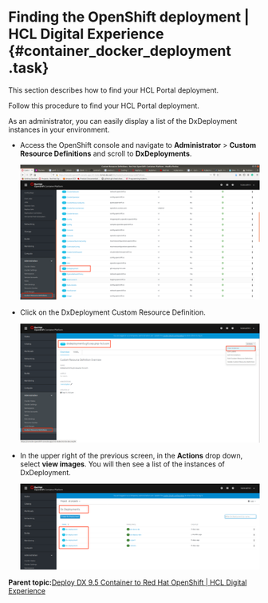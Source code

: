 # Finding the OpenShift deployment \| HCL Digital Experience {#container_docker_deployment .task}

This section describes how to find your HCL Portal deployment.

Follow this procedure to find your HCL Portal deployment.

As an administrator, you can easily display a list of the DxDeployment instances in your environment.

-   Access the OpenShift console and navigate to **Administrator** \> **Custom Resource Definitions** and scroll to **DxDeployments**.

    ![](../images/finding_openshift_deployment_01.png "DxDeployment under Custom Resource Definitions")

-   Click on the DxDeployment Custom Resource Definition.

    ![](../images/finding_openshift_deployment_02.png "Clicking Custom Resource Definition")

-   In the upper right of the previous screen, in the **Actions** drop down, select **view images**. You will then see a list of the instances of DxDeployment.

    ![](../images/finding_openshift_deployment_03.png "Instances of DxDeployment")


**Parent topic:**[Deploy DX 9.5 Container to Red Hat OpenShift \| HCL Digital Experience](../containerization/openshift.md)

